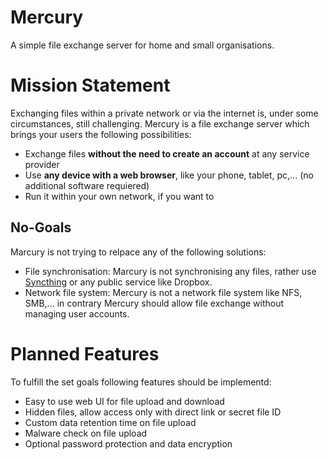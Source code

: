 # Mercury
A simple file exchange server for home and small organisations.

# Mission Statement
Exchanging files within a private network or via the internet is, under some circumstances, still challenging. Mercury is a file exchange server which brings your users the following possibilities:

* Exchange files __without the need to create an account__ at any service provider
* Use __any device with a web browser__, like your phone, tablet, pc,... (no additional software requiered)
* Run it within your own network, if you want to

## No-Goals
Marcury is not trying to relpace any of the following solutions:

* File synchronisation: Marcury is not synchronising any files, rather use [Syncthing](https://syncthing.net/) or any public service like Dropbox.
* Network file system: Mercury is not a network file system like NFS, SMB,... in contrary Mercury should allow file exchange without managing user accounts.

# Planned Features
To fulfill the set goals following features should be implementd:

* Easy to use web UI for file upload and download
* Hidden files, allow access only with direct link or secret file ID
* Custom data retention time on file upload
* Malware check on file upload
* Optional password protection and data encryption